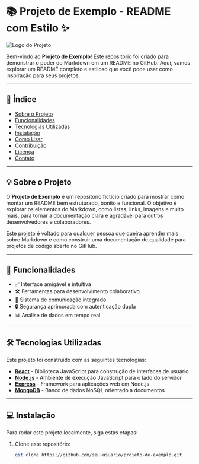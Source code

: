 # 📚 Projeto de Exemplo - README com Estilo ✨

![Logo do Projeto](https://via.placeholder.com/500x150.png?text=Logo+do+Projeto)

Bem-vindo ao **Projeto de Exemplo**! Este repositório foi criado para demonstrar o poder do Markdown em um README no GitHub. Aqui, vamos explorar um README completo e estiloso que você pode usar como inspiração para seus projetos.

---

## 📝 Índice

- [Sobre o Projeto](#💡-Sobre-o-Projeto)
- [Funcionalidades](#funcionalidades)
- [Tecnologias Utilizadas](#tecnologias-utilizadas)
- [Instalação](#instalação)
- [Como Usar](#como-usar)
- [Contribuição](#contribuição)
- [Licença](#licença)
- [Contato](#contato)

---

## 💡 Sobre o Projeto

O **Projeto de Exemplo** é um repositório fictício criado para mostrar como montar um README bem estruturado, bonito e funcional. O objetivo é explorar os elementos do Markdown, como listas, links, imagens e muito mais, para tornar a documentação clara e agradável para outros desenvolvedores e colaboradores.

Este projeto é voltado para qualquer pessoa que queira aprender mais sobre Markdown e como construir uma documentação de qualidade para projetos de código aberto no GitHub.

---

## 🚀 Funcionalidades

- ✅ Interface amigável e intuitiva
- 🛠️ Ferramentas para desenvolvimento colaborativo
- 💬 Sistema de comunicação integrado
- 🔒 Segurança aprimorada com autenticação dupla
- 📊 Análise de dados em tempo real

---

## 🛠 Tecnologias Utilizadas

Este projeto foi construído com as seguintes tecnologias:

- **[React](https://reactjs.org/)** - Biblioteca JavaScript para construção de interfaces de usuário
- **[Node.js](https://nodejs.org/)** - Ambiente de execução JavaScript para o lado do servidor
- **[Express](https://expressjs.com/)** - Framework para aplicações web em Node.js
- **[MongoDB](https://www.mongodb.com/)** - Banco de dados NoSQL orientado a documentos

---

## 💻 Instalação

Para rodar este projeto localmente, siga estas etapas:

1. Clone este repositório:
   ```bash
   git clone https://github.com/seu-usuario/projeto-de-exemplo.git
